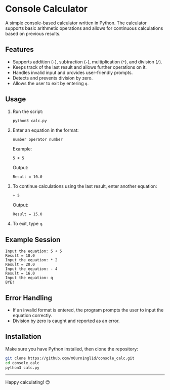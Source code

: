 # Console Calculator

A simple console-based calculator written in Python. The calculator supports basic arithmetic operations and allows for continuous calculations based on previous results.

## Features
- Supports addition (`+`), subtraction (`-`), multiplication (`*`), and division (`/`).
- Keeps track of the last result and allows further operations on it.
- Handles invalid input and provides user-friendly prompts.
- Detects and prevents division by zero.
- Allows the user to exit by entering `q`.

## Usage
1. Run the script:
   ```sh
   python3 calc.py
   ```
2. Enter an equation in the format:
   ```
   number operator number
   ```
   Example:
   ```
   5 + 5
   ```
   Output:
   ```
   Result = 10.0
   ```
3. To continue calculations using the last result, enter another equation:
   ```
   + 5
   ```
   Output:
   ```
   Result = 15.0
   ```
4. To exit, type `q`.

## Example Session
```
Input the equation: 5 + 5
Result = 10.0
Input the equation: * 2
Result = 20.0
Input the equation: - 4
Result = 16.0
Input the equation: q
BYE!
```

## Error Handling
- If an invalid format is entered, the program prompts the user to input the equation correctly.
- Division by zero is caught and reported as an error.

## Installation
Make sure you have Python installed, then clone the repository:
```sh
git clone https://github.com/m0urn1ngl1d/console_calc.git
cd console_calc
python3 calc.py
```
---

Happy calculating! 😊

